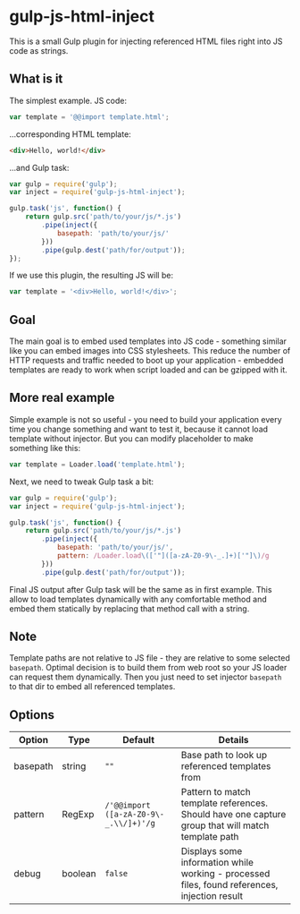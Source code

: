 # gulp-js-html-inject

This is a small Gulp plugin for injecting referenced HTML files right into JS code as strings.

## What is it

The simplest example. JS code:

```js
var template = '@@import template.html';
```

...corresponding HTML template:

```html
<div>Hello, world!</div>
```

...and Gulp task:

```js
var gulp = require('gulp');
var inject = require('gulp-js-html-inject');

gulp.task('js', function() {
    return gulp.src('path/to/your/js/*.js')
        .pipe(inject({
            basepath: 'path/to/your/js/'
        }))
        .pipe(gulp.dest('path/for/output'));
});
```

If we use this plugin, the resulting JS will be:

```js
var template = '<div>Hello, world!</div>';
```

## Goal

The main goal is to embed used templates into JS code - something similar like you can embed images into CSS
stylesheets. This reduce the number of HTTP requests and traffic needed to boot up your application - embedded templates
are ready to work when script loaded and can be gzipped with it.

## More real example

Simple example is not so useful - you need to build your application every time you change something and want to test
it, because it cannot load template without injector. But you can modify placeholder to make something like this:

```js
var template = Loader.load('template.html');
```

Next, we need to tweak Gulp task a bit:

```js
var gulp = require('gulp');
var inject = require('gulp-js-html-inject');

gulp.task('js', function() {
    return gulp.src('path/to/your/js/*.js')
        .pipe(inject({
            basepath: 'path/to/your/js/',
            pattern: /Loader.load\(['"]([a-zA-Z0-9\-_.]+)['"]\)/g
        }))
        .pipe(gulp.dest('path/for/output'));
```

Final JS output after Gulp task will be the same as in first example. This allow to load templates dynamically with any
comfortable method and embed them statically by replacing that method call with a string.

## Note

Template paths are not relative to JS file - they are relative to some selected `basepath`. Optimal decision is to build
them from web root so your JS loader can request them dynamically. Then you just need to set injector `basepath` to that
dir to embed all referenced templates.

## Options

Option | Type | Default | Details
------ | ---- | ------- | -------
basepath | string | `""` | Base path to look up referenced templates from
pattern | RegExp | `/'@@import ([a-zA-Z0-9\-_.\\/]+)'/g` | Pattern to match template references. Should have one capture group that will match template path
debug | boolean | `false` | Displays some information while working - processed files, found references, injection result

